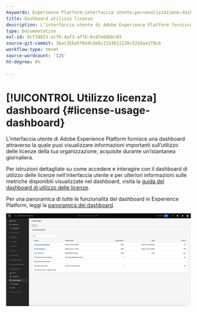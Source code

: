 ```yaml
---
keywords: Experience Platform;interfaccia utente;personalizzazione;dashboard utilizzo licenze;dashboard;utilizzo licenze;diritto;consumo;user interface;UI;customization;license usage dashboard;dashboard;license usage;entitlement;usage
title: Dashboard utilizzo licenze
description: L’interfaccia utente di Adobe Experience Platform fornisce una dashboard attraverso la quale puoi visualizzare informazioni importanti sull’utilizzo delle licenze della tua organizzazione.
type: Documentation
exl-id: 8cf34653-acf6-4af3-af7b-6c07e68bbc03
source-git-commit: 3bac35ba5f6e9cde6c1324b11220c523daa1f8cb
workflow-type: tm+mt
source-wordcount: '125'
ht-degree: 0%

---
```


# [!UICONTROL Utilizzo licenza] dashboard {#license-usage-dashboard}

L’interfaccia utente di Adobe Experience Platform fornisce una dashboard attraverso la quale puoi visualizzare informazioni importanti sull’utilizzo delle licenze della tua organizzazione, acquisite durante un’istantanea giornaliera.

Per istruzioni dettagliate su come accedere e interagire con il dashboard di utilizzo delle licenze nell&#39;interfaccia utente e per ulteriori informazioni sulle metriche disponibili visualizzate nel dashboard, visita la [guida del dashboard di utilizzo delle licenze](../../dashboards/guides/license-usage.md).

Per una panoramica di tutte le funzionalità del dashboard in Experience Platform, leggi la [panoramica dei dashboard](../../dashboards/home.md).

![](../../dashboards/images/license-usage/dashboard-overview.png)
